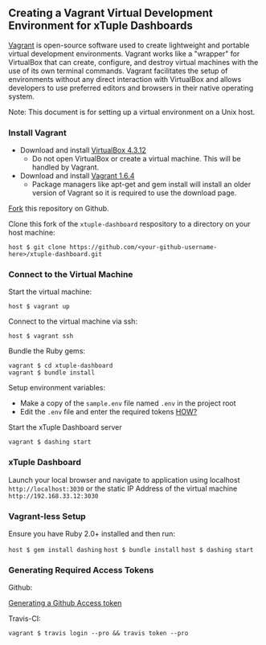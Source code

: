 
## Creating a Vagrant Virtual Development Environment for xTuple Dashboards ##

[Vagrant](http://docs.vagrantup.com/v2/why-vagrant/index.html) is open-source software used to create lightweight
and portable virtual development environments. Vagrant works like a "wrapper" for VirtualBox that can create,
configure, and destroy virtual machines with the use of its own terminal commands. Vagrant facilitates the setup
of environments without any direct interaction with VirtualBox and allows developers to use preferred editors
and browsers in their native operating system.

Note: This document is for setting up a virtual environment on a Unix host.

###  Install Vagrant ###

- Download and install [VirtualBox 4.3.12](https://www.virtualbox.org/wiki/Downloads)
  - Do not open VirtualBox or create a virtual machine. This will be handled by Vagrant.
- Download and install [Vagrant 1.6.4](http://www.vagrantup.com/downloads.html)
  - Package managers like apt-get and gem install will install an older version of Vagrant so it is required to use the download page.

[Fork](http://github.com/xtuple/xtuple-dashboard/fork) this repository on Github.

Clone this fork of the `xtuple-dashboard` respository to a directory on your host machine:

    host $ git clone https://github.com/<your-github-username-here>/xtuple-dashboard.git

### Connect to the Virtual Machine ###

Start the virtual machine:

    host $ vagrant up

Connect to the virtual machine via ssh:

    host $ vagrant ssh

Bundle the Ruby gems:

    vagrant $ cd xtuple-dashboard
    vagrant $ bundle install

Setup environment variables:

* Make a copy of the `sample.env` file named `.env` in the project root
* Edit the `.env` file and enter the required tokens [HOW?](#generating-required-access-tokens)

Start the xTuple Dashboard server

    vagrant $ dashing start

### xTuple Dashboard

Launch your local browser and navigate to application using localhost `http://localhost:3030`
or the static IP Address of the virtual machine `http://192.168.33.12:3030`

### Vagrant-less Setup

Ensure you have Ruby 2.0+ installed and then run:

`host $ gem install dashing`
`host $ bundle install`
`host $ dashing start`

### Generating Required Access Tokens

Github:

  [Generating a Github Access token](https://help.github.com/articles/creating-an-access-token-for-command-line-use)

Travis-CI:

    vagrant $ travis login --pro && travis token --pro
